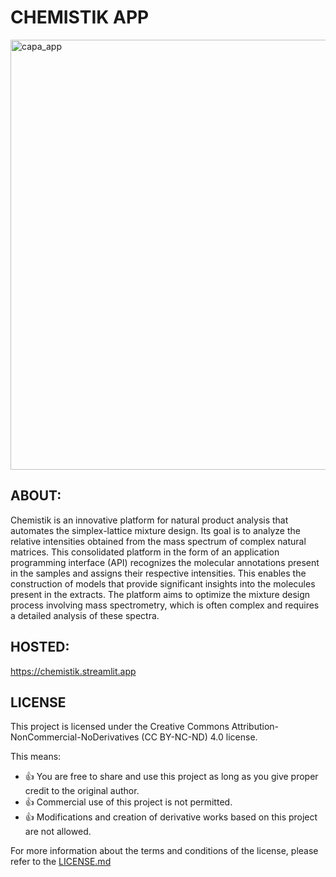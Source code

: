 # CHEMISTIK APP
<div align="left">
<img width="688" alt="capa_app" src="https://github.com/vieira86/CHEIC_APP/assets/85266231/3b223e18-802c-4a28-b0a0-e07b30fadc1e">
</div>


## ABOUT:
Chemistik is an innovative platform for natural product analysis that automates the simplex-lattice mixture design. Its goal is to analyze the relative intensities obtained from the mass spectrum of complex natural matrices. This consolidated platform in the form of an application programming interface (API) recognizes the molecular annotations present in the samples and assigns their respective intensities. This enables the construction of models that provide significant insights into the molecules present in the extracts. The platform aims to optimize the mixture design process involving mass spectrometry, which is often complex and requires a detailed analysis of these spectra.


## HOSTED:
https://chemistik.streamlit.app

## LICENSE

This project is licensed under the Creative Commons Attribution-NonCommercial-NoDerivatives (CC BY-NC-ND) 4.0 license.

This means:
- 👍 You are free to share and use this project as long as you give proper credit to the original author.
- 👍 Commercial use of this project is not permitted.
- 👍 Modifications and creation of derivative works based on this project are not allowed.

For more information about the terms and conditions of the license, please refer to the [LICENSE.md](https://github.com/vieira86/Quimistika_new/blob/main/LICENSE.md)
